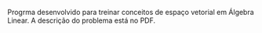 Progrma desenvolvido para treinar conceitos de espaço vetorial em Álgebra Linear.
A descrição do problema está no PDF.
